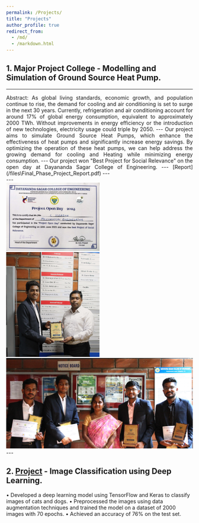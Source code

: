 ```yaml
---
permalink: /Projects/
title: "Projects"
author_profile: true
redirect_from: 
  - /md/
  - /markdown.html
---
```


## 1. Major Project College - Modelling and Simulation of Ground Source Heat Pump.
---
<div style="text-align: justify;">
Abstract:
As global living standards, economic growth, and population continue to rise, the demand for cooling and air conditioning is set to surge in the next 30 years. Currently, refrigeration and air conditioning account for around 17% of global energy consumption, equivalent to approximately 2000 TWh. Without improvements in energy efficiency or the introduction of new technologies, electricity usage could triple by 2050. 
---
Our project aims to simulate Ground Source Heat Pumps, which enhance the effectiveness of heat pumps and significantly increase energy savings. By optimizing the operation of these heat pumps, we can help address the growing demand for cooling and Heating while minimizing energy consumption.
--- 
Our project won "Best Project for Social Relevance" on the open day at Dayananda Sagar College of Engineering.
---
[Report](/files\Final_Phase_Project_Report.pdf) 
---
</div>
---
<div class="image-grid">
    <div class="image-half">
        <img src="/images/open_day%20certficate.jpeg" alt="Photos of Award" width="50%" align-left>
        <img src="/images/link1.JPG" alt="Photos of Award" width="50%" align-right> <img src="/images/link2.JPG" alt="Photos of Award" width="100%">
    </div>
</div>
---

## 2. [Project](https://github.com/harshal7123/FCC_challenges) - Image Classification using Deep Learning.

• Developed a deep learning model using TensorFlow and Keras to classify images of cats and dogs.
• Preprocessed the images using data augmentation techniques and trained the model on a dataset of 2000 images with 70 epochs.
• Achieved an accuracy of 76% on the test set.
